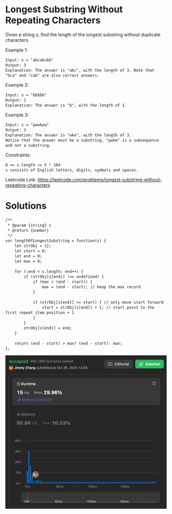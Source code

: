 # Longest Substring Without Repeating Characters

Given a string s, find the length of the longest substring without duplicate characters.  
  
   
  
Example 1:
```
Input: s = "abcabcbb"
Output: 3
Explanation: The answer is "abc", with the length of 3. Note that "bca" and "cab" are also correct answers.
```
Example 2:
```
Input: s = "bbbbb"
Output: 1
Explanation: The answer is "b", with the length of 1.
```
Example 3:
```
Input: s = "pwwkew"
Output: 3
Explanation: The answer is "wke", with the length of 3.
Notice that the answer must be a substring, "pwke" is a subsequence and not a substring.
```

Constraints:
```
0 <= s.length <= 5 * 104
s consists of English letters, digits, symbols and spaces.
```

Leetcode Link: https://leetcode.com/problems/longest-substring-without-repeating-characters

# Solutions

```
/**
 * @param {string} s
 * @return {number}
 */
var lengthOfLongestSubstring = function(s) {
    let strObj = {};
    let start = 0;
    let end = 0;
    let max = 0;

    for (;end < s.length; end++) { 
        if (strObj[s[end]] !== undefined) {
            if (max < (end - start)) {
                max = (end - start); // keep the max record
            }

            if (strObj[s[end]] >= start) { // only move start forward
                start = strObj[s[end]] + 1; // start point to the first repeat item position + 1
            }
        } 
        strObj[s[end]] = end;
    }

    return (end - start) > max? (end - start): max;
};
```

![LongestSubstringWithoutRepeatingCharacters.png](./img/LongestSubstringWithoutRepeatingCharacters.png)